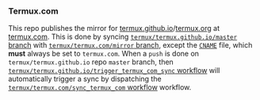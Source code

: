### Termux.com

This repo publishes the mirror for [termux.github.io](https://termux.github.io)/[termux.org](https://termux.org) at [termux.com](https://termux.com). This is done by syncing [`termux/termux.github.io/master` branch](https://github.com/termux/termux.github.io/tree/master) with [`termux/termux.com/mirror` branch](https://github.com/termux/termux.com/tree/mirror), except the [`CNAME`](https://github.com/termux/termux.com/blob/mirror/CNAME) file, which **must** always be set to `termux.com`. When a `push` is done on `termux/termux.github.io` repo `master` branch, then [`termux/termux.github.io/trigger_termux_com_sync` workflow](https://github.com/termux/termux.github.io/blob/master/.github/workflows/trigger_termux_com_sync.yml) will automatically trigger a sync by dispatching the [`termux/termux.com/sync_termux_com` workflow](https://github.com/termux/termux.com/blob/master/.github/workflows/sync_termux_com.yml) workflow.
##
